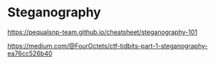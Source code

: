 # Steganography

https://pequalsnp-team.github.io/cheatsheet/steganography-101

https://medium.com/@FourOctets/ctf-tidbits-part-1-steganography-ea76cc526b40

